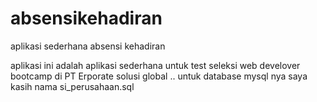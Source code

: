 # absensikehadiran
aplikasi sederhana absensi kehadiran

aplikasi ini adalah aplikasi sederhana untuk test seleksi web develover bootcamp di PT Erporate solusi global ..
untuk database mysql nya saya kasih nama si_perusahaan.sql
